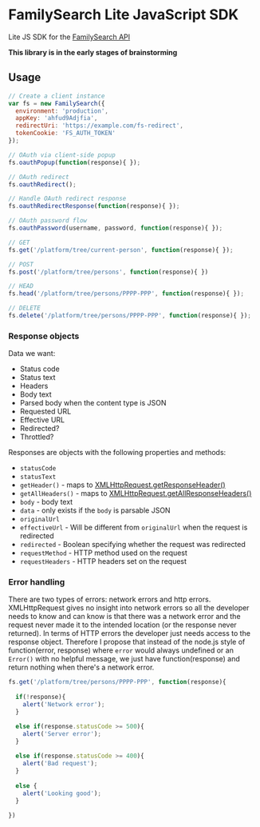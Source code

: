 # FamilySearch Lite JavaScript SDK

Lite JS SDK for the [FamilySearch API](https://familysearch.org/developers/)

__This library is in the early stages of brainstorming__

## Usage

```js
// Create a client instance
var fs = new FamilySearch({
  environment: 'production',
  appKey: 'ahfud9Adjfia',
  redirectUri: 'https://example.com/fs-redirect',
  tokenCookie: 'FS_AUTH_TOKEN'
});

// OAuth via client-side popup
fs.oauthPopup(function(response){ });

// OAuth redirect
fs.oauthRedirect();

// Handle OAuth redirect response
fs.oauthRedirectResponse(function(response){ });

// OAuth password flow
fs.oauthPassword(username, password, function(response){ });

// GET
fs.get('/platform/tree/current-person', function(response){ });

// POST
fs.post('/platform/tree/persons', function(response){ })

// HEAD
fs.head('/platform/tree/persons/PPPP-PPP', function(response){ });

// DELETE
fs.delete('/platform/tree/persons/PPPP-PPP', function(response){ });
```

### Response objects

Data we want:

* Status code
* Status text
* Headers
* Body text
* Parsed body when the content type is JSON
* Requested URL
* Effective URL
* Redirected?
* Throttled?

Responses are objects with the following properties and methods:

* `statusCode`
* `statusText`
* `getHeader()` - maps to [XMLHttpRequest.getResponseHeader()](https://developer.mozilla.org/en-US/docs/Web/API/XMLHttpRequest/getResponseHeader)
* `getAllHeaders()` - maps to [XMLHttpRequest.getAllResponseHeaders()](https://developer.mozilla.org/en-US/docs/Web/API/XMLHttpRequest/getAllResponseHeaders)
* `body` - body text
* `data` - only exists if the `body` is parsable JSON
* `originalUrl`
* `effectiveUrl` - Will be different from `originalUrl` when the request is redirected
* `redirected` - Boolean specifying whether the request was redirected
* `requestMethod` - HTTP method used on the request
* `requestHeaders` - HTTP headers set on the request

### Error handling

There are two types of errors: network errors and http errors. XMLHttpRequest
gives no insight into network errors so all the developer needs to know and
can know is that there was a network error and the request never made it to
the intended location (or the response never returned). In terms of HTTP
errors the developer just needs access to the response object. Therefore I
propose that instead of the node.js style of function(error, response) where
`error` would always undefined or an `Error()` with no helpful message, we
just have function(response) and return nothing when there's a network error.

```js
fs.get('/platform/tree/persons/PPPP-PPP', function(response){
  
  if(!response){
    alert('Network error');
  } 

  else if(response.statusCode >= 500){
    alert('Server error');
  }
  
  else if(response.statusCode >= 400){
    alert('Bad request');
  }
  
  else {
    alert('Looking good');
  }
    
})
```